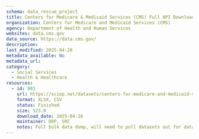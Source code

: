 ```yaml
---
schema: data_rescue_project 
title: Centers for Medicare & Medicaid Services (CMS) Full API Download
organization: Centers for Medicare and Medicaid Services (CMS)
agency: Department of Health and Human Services
websites: data.cms.gov
data_source: https://data.cms.gov/
description: 
last_modified: 2025-04-28
metadata_available: No
metadata_url: 
category:
  - Social Services 
  - Health & Healthcare 
resources:
  - id: 901
    url: https://sciop.net/datasets/centers-for-medicare-and-medicaid-services-full-data
    format: XLSX, CSV
    status: Finished
    size: 523.0
    download_date: 2025-04-26
    maintainer: DRP, SRC
    notes: Full bulk data dump, will need to pull datasets out for datalumosNow includes full download from CMS Open Payments and data.medicaid.gov
---
```


